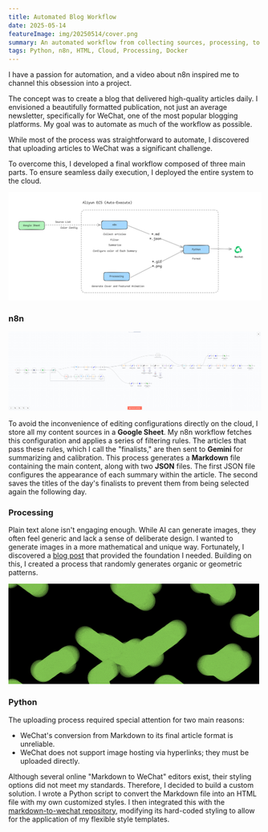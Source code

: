 ```yaml
---
title: Automated Blog Workflow
date: 2025-05-14
featureImage: img/20250514/cover.png
summary: An automated workflow from collecting sources, processing, to uploading to platform 
tags: Python, n8n, HTML, Cloud, Processing, Docker
---
```

I have a passion for automation, and a video about n8n inspired me to channel this obsession into a project.

The concept was to create a blog that delivered high-quality articles daily. I envisioned a beautifully formatted publication, not just an average newsletter, specifically for WeChat, one of the most popular blogging platforms. My goal was to automate as much of the workflow as possible.

While most of the process was straightforward to automate, I discovered that uploading articles to WeChat was a significant challenge.

To overcome this, I developed a final workflow composed of three main parts. To ensure seamless daily execution, I deployed the entire system to the cloud.

![](img/20250514/workflow.png)

### n8n

![](img/20250514/n8n.png)

To avoid the inconvenience of editing configurations directly on the cloud, I store all my content sources in a **Google Sheet**. My n8n workflow fetches this configuration and applies a series of filtering rules. The articles that pass these rules, which I call the "finalists," are then sent to **Gemini** for summarizing and calibration. This process generates a **Markdown** file containing the main content, along with two **JSON** files. The first JSON file configures the appearance of each summary within the article. The second saves the titles of the day's finalists to prevent them from being selected again the following day.

### Processing

Plain text alone isn't engaging enough. While AI can generate images, they often feel generic and lack a sense of deliberate design. I wanted to generate images in a more mathematical and unique way. Fortunately, I discovered a [blog post](https://sighack.com/post/getting-creative-with-perlin-noise-fields) that provided the foundation I needed. Building on this, I created a process that randomly generates organic or geometric patterns.

![An Animation from the Code](img/20250514/processing.gif)

### Python

The uploading process required special attention for two main reasons:

- WeChat's conversion from Markdown to its final article format is unreliable.
- WeChat does not support image hosting via hyperlinks; they must be uploaded directly.

Although several online "Markdown to WeChat" editors exist, their styling options did not meet my standards. Therefore, I decided to build a custom solution. I wrote a Python script to convert the Markdown file into an HTML file with my own customized styles. I then integrated this with the [markdown-to-wechat repository](https://github.com/chenyukang/markdown-to-wechat), modifying its hard-coded styling to allow for the application of my flexible style templates.



